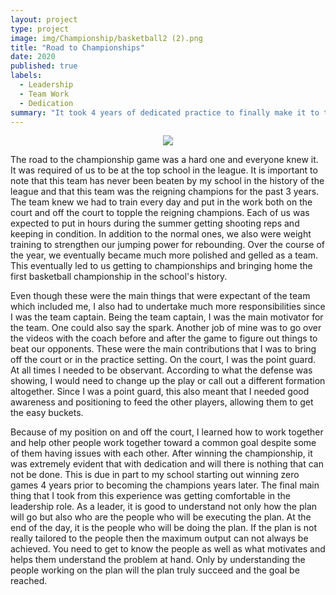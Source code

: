 ```yaml
---
layout: project
type: project
image: img/Championship/basketball2 (2).png
title: "Road to Championships"
date: 2020
published: true
labels:
  - Leadership
  - Team Work
  - Dedication
summary: "It took 4 years of dedicated practice to finally make it to the high school basketball championships."
---
```

<p align="center">
<img class="img-fluid" src="../img/Championship/basketball1.png">
</p>

The road to the championship game was a hard one and everyone knew it. It was required of us to be at the top school in the league. It is important to note that this team has never been beaten by my school in the history of the league and that this team was the reigning champions for the past 3 years. The team knew we had to train every day and put in the work both on the court and off the court to topple the reigning champions. Each of us was expected to put in hours during the summer getting shooting reps and keeping in condition. In addition to the normal ones, we also were weight training to strengthen our jumping power for rebounding. Over the course of the year, we eventually became much more polished and gelled as a team. This eventually led to us getting to championships and bringing home the first basketball championship in the school's history.

Even though these were the main things that were expectant of the team which included me, I also had to undertake much more responsibilities since I was the team captain. Being the team captain, I was the main motivator for the team. One could also say the spark. Another job of mine was to go over the videos with the coach before and after the game to figure out things to beat our opponents. These were the main contributions that I was to bring off the court or in the practice setting. On the court, I was the point guard. At all times I needed to be observant. According to what the defense was showing, I would need to change up the play or call out a different formation altogether. Since I was a point guard, this also meant that I needed good awareness and positioning to feed the other players, allowing them to get the easy buckets. 

Because of my position on and off the court, I learned how to work together and help other people work together toward a common goal despite some of them having issues with each other. After winning the championship, it was extremely evident that with dedication and will there is nothing that can not be done. This is due in part to my school starting out winning zero games 4 years prior to becoming the champions years later. The final main thing that I took from this experience was getting comfortable in the leadership role. As a leader, it is good to understand not only how the plan will go but also who are the people who will be executing the plan. At the end of the day, it is the people who will be doing the plan. If the plan is not really tailored to the people then the maximum output can not always be achieved. You need to get to know the people as well as what motivates and helps them understand the problem at hand. Only by understanding the people working on the plan will the plan truly succeed and the goal be reached. 

